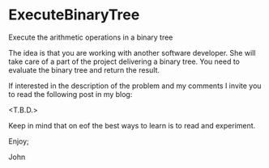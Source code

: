 # ExecuteBinaryTree
Execute the arithmetic operations in a binary tree

The idea is that you are working with another software
developer. She will take care of a part of the project
delivering a binary tree. You need to evaluate the binary
tree and return the result.

If interested in the description of the problem and my
comments I invite you to read the following post in my
blog:

<T.B.D.>

Keep in mind that on eof the best ways to learn is to
read and experiment.

Enjoy;

John
